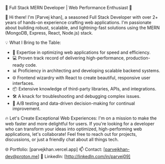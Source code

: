 🚀 Full Stack MERN Developer | Web Performance Enthusiast 🚀

👋 Hi there! I'm [Parvej khan], a seasoned Full Stack Developer with over 2+ years of hands-on experience crafting web applications. I'm passionate about building robust, scalable, and lightning-fast solutions using the MERN (MongoDB, Express, React, Node.js) stack.

💡 What I Bring to the Table:
- 🔧 Expertise in optimizing web applications for speed and efficiency.
- 💻 Proven track record of delivering high-performance, production-ready code.
- 📊 Proficiency in architecting and developing scalable backend systems.
- 🌐 Frontend wizardry with React to create beautiful, responsive user interfaces.
- 📦 Extensive knowledge of third-party libraries, APIs, and integrations.
- 🛠️ A knack for troubleshooting and debugging complex issues.
- 🧪 A/B testing and data-driven decision-making for continual improvement.

🔥 Let's Create Exceptional Web Experiences:
I'm on a mission to make the web faster and more delightful for users. If you're looking for a developer who can transform your ideas into optimized, high-performing web applications, let's collaborate! Feel free to reach out for projects, discussions, or just a friendly chat about all things tech.

🌐 Portfolio: [parvejkhan.vercel.app]
📫 Contact: [parvejkhan-dev@proton.me]
🔗 LinkedIn: [http://linkedln.com/in/parvej09]
